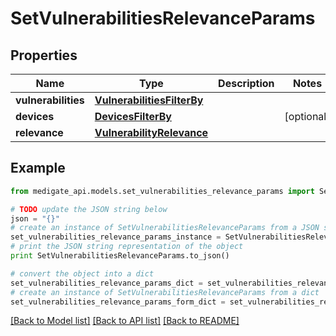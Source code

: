 # SetVulnerabilitiesRelevanceParams


## Properties
Name | Type | Description | Notes
------------ | ------------- | ------------- | -------------
**vulnerabilities** | [**VulnerabilitiesFilterBy**](VulnerabilitiesFilterBy.md) |  | 
**devices** | [**DevicesFilterBy**](DevicesFilterBy.md) |  | [optional] 
**relevance** | [**VulnerabilityRelevance**](VulnerabilityRelevance.md) |  | 

## Example

```python
from medigate_api.models.set_vulnerabilities_relevance_params import SetVulnerabilitiesRelevanceParams

# TODO update the JSON string below
json = "{}"
# create an instance of SetVulnerabilitiesRelevanceParams from a JSON string
set_vulnerabilities_relevance_params_instance = SetVulnerabilitiesRelevanceParams.from_json(json)
# print the JSON string representation of the object
print SetVulnerabilitiesRelevanceParams.to_json()

# convert the object into a dict
set_vulnerabilities_relevance_params_dict = set_vulnerabilities_relevance_params_instance.to_dict()
# create an instance of SetVulnerabilitiesRelevanceParams from a dict
set_vulnerabilities_relevance_params_form_dict = set_vulnerabilities_relevance_params.from_dict(set_vulnerabilities_relevance_params_dict)
```
[[Back to Model list]](../README.md#documentation-for-models) [[Back to API list]](../README.md#documentation-for-api-endpoints) [[Back to README]](../README.md)



